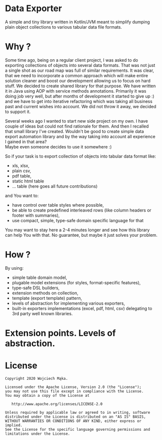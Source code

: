 
# Data Exporter
A simple and tiny library written in Kotlin/JVM meant to simplify dumping plain object collections to various tabular data file formats.

# Why ?
Some time ago, being on a regular client project, I was asked to do exporting collections of 
objects into several data formats. That was not just a single shot as our road map was full of similar requirements. 
It was clear, that we need to incorporate a common approach which will make entire solution 
cleaner and boost our development allowing us to focus on hard stuff. We decided to create shared library for that purpose. 
We have written it in Java using AOP with service methods annotations. Primarily it was doing job very well, but after 
months of development it started to give up :) and we have to get into iterative refactoring which was taking all business 
past and current wishes into account. We did not throw it away, we decided to support it.

Several weeks ago I wanted to start new side project on my own. I have couple of ideas but could not find rationale for them. 
And then I recalled that small library I've created. Wouldn't be good to create simple data export automation library 
and by the way taking into account all experience I gained in that area?   
Maybe even someone decides to use it somewhere :)         

So if your task is to export collection of objects into tabular data format like: 
- xls, xlsx, 
- plain csv,
- pdf table,
- static html table
- ... table (here goes all future contributions)

and You want to:
 - have control over table styles where possible, 
 - be able to create predefined interleaved rows (like column headers or footer with summaries),
 - use compact, simple, type-safe domain specific language for that   

You may want to stay here a 2-4 minutes longer and see how this library can help You with that. 
No guarantee, but maybe it just solves your problem.    

# How ?

By using: 
- simple table domain model,
- plugable model extensions (for styles, format-specific features),
- type-safe DSL builders,
- extension methods on collection,
- template (export template) pattern,
- levels of abstraction for implementing various exporters,
- built-in exporters implementations (excel, pdf, html, csv) delegating to 3rd party well known libraries.

 
# Extension points. Levels of abstraction.

# License 

```
Copyright 2020 Wojciech Mąka.

Licensed under the Apache License, Version 2.0 (the "License");
you may not use this file except in compliance with the License.
You may obtain a copy of the License at

   http://www.apache.org/licenses/LICENSE-2.0

Unless required by applicable law or agreed to in writing, software
distributed under the License is distributed on an "AS IS" BASIS,
WITHOUT WARRANTIES OR CONDITIONS OF ANY KIND, either express or implied.
See the License for the specific language governing permissions and
limitations under the License.